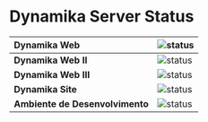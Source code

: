 Dynamika Server Status
======================
| **Dynamika Web** | ![status](https://img.shields.io/website?down_color=red&down_message=offline&label=%20&style=for-the-badge&up_color=blue&up_message=online&url=http%3A%2F%2Fdynamikaweb.com.br) |
| :------------- | :- |
| **Dynamika Web II** | ![status](https://img.shields.io/website?down_color=red&down_message=offline&label=%20&style=for-the-badge&up_color=blue&up_message=online&url=http%3A%2F%2Fdynamikaweb2.com.br) |
| **Dynamika Web III** | ![status](https://img.shields.io/website?down_color=red&down_message=offline&label=%20&style=for-the-badge&up_color=blue&up_message=online&url=http%3A%2F%2Fdynamikaweb3.com.br) |
| **Dynamika Site** | ![status](https://img.shields.io/website?down_color=red&down_message=offline&label=%20&style=for-the-badge&up_color=blue&up_message=online&url=http%3A%2F%2Fdynamika.com.br) |
| **Ambiente de Desenvolvimento** | ![status](https://img.shields.io/website?down_color=red&down_message=offline&label=%20&style=for-the-badge&up_color=blue&up_message=online&url=http%3A%2F%2Finterno.dynamika.com.br%3A8080) |
